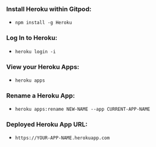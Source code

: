 ### Install Heroku within Gitpod:
- `npm install -g Heroku`


### Log In to Heroku:
- `heroku login -i`


### View your Heroku Apps:
- `heroku apps`


### Rename a Heroku App:
- `heroku apps:rename NEW-NAME --app CURRENT-APP-NAME`


### Deployed Heroku App URL:
- `https://YOUR-APP-NAME.herokuapp.com`
